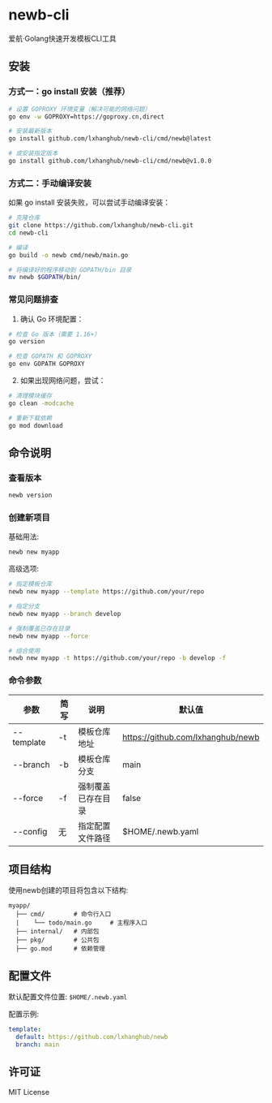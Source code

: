 # newb-cli

爱航·Golang快速开发模板CLI工具

## 安装

### 方式一：go install 安装（推荐）

```bash
# 设置 GOPROXY 环境变量（解决可能的网络问题）
go env -w GOPROXY=https://goproxy.cn,direct

# 安装最新版本
go install github.com/lxhanghub/newb-cli/cmd/newb@latest

# 或安装指定版本
go install github.com/lxhanghub/newb-cli/cmd/newb@v1.0.0
```

### 方式二：手动编译安装

如果 go install 安装失败，可以尝试手动编译安装：

```bash
# 克隆仓库
git clone https://github.com/lxhanghub/newb-cli.git
cd newb-cli

# 编译
go build -o newb cmd/newb/main.go

# 将编译好的程序移动到 GOPATH/bin 目录
mv newb $GOPATH/bin/
```

### 常见问题排查

1. 确认 Go 环境配置：
```bash
# 检查 Go 版本（需要 1.16+）
go version

# 检查 GOPATH 和 GOPROXY
go env GOPATH GOPROXY
```

2. 如果出现网络问题，尝试：
```bash
# 清理模块缓存
go clean -modcache

# 重新下载依赖
go mod download
```

## 命令说明

### 查看版本

```bash
newb version
```

### 创建新项目

基础用法:

```bash
newb new myapp
```

高级选项:

```bash
# 指定模板仓库
newb new myapp --template https://github.com/your/repo

# 指定分支
newb new myapp --branch develop

# 强制覆盖已存在目录
newb new myapp --force

# 组合使用
newb new myapp -t https://github.com/your/repo -b develop -f
```

### 命令参数

| 参数       | 简写 | 说明               | 默认值                            |
| ---------- | ---- | ------------------ | --------------------------------- |
| --template | -t   | 模板仓库地址       | https://github.com/lxhanghub/newb |
| --branch   | -b   | 模板仓库分支       | main                              |
| --force    | -f   | 强制覆盖已存在目录 | false                             |
| --config   | 无   | 指定配置文件路径   | $HOME/.newb.yaml                  |

## 项目结构

使用newb创建的项目将包含以下结构:

```
myapp/
  ├── cmd/        # 命令行入口
  |    └── todo/main.go     # 主程序入口
  ├── internal/   # 内部包
  ├── pkg/        # 公共包
  ├── go.mod      # 依赖管理
```

## 配置文件

默认配置文件位置: `$HOME/.newb.yaml`

配置示例:

```yaml
template:
  default: https://github.com/lxhanghub/newb
  branch: main
```

## 许可证

MIT License
